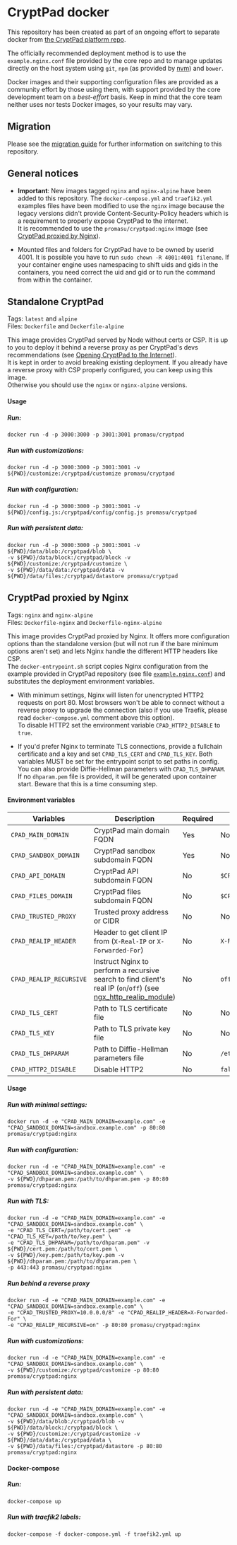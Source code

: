 # CryptPad docker  

This repository has been created as part of an ongoing effort to separate docker from [the CryptPad platform repo](https://github.com/xwiki-labs/cryptpad).

The officially recommended deployment method is to use the `example.nginx.conf` file provided by the core repo and to manage updates directly on the host system using `git`, `npm` (as provided by [nvm](https://github.com/nvm-sh/nvm)) and `bower`.

Docker images and their supporting configuration files are provided as a community effort by those using them, with support provided by the core development team on a _best-effort_ basis. Keep in mind that the core team neither uses nor tests Docker images, so your results may vary.

## Migration
Please see the [migration guide](MIGRATION.md) for further information on switching to this repository.  

## General notices  
* **Important**: New images tagged `nginx` and `nginx-alpine` have been added to this repository. The `docker-compose.yml` and `traefik2.yml` examples files have been modified to use the `nginx` image because the legacy versions didn't provide Content-Security-Policy headers which is a requirement to properly expose CryptPad to the internet.  
It is recommended to use the `promasu/cryptpad:nginx` image (see [CryptPad proxied by Nginx](#cryptpad-proxied-by-nginx)).  

* Mounted files and folders for CryptPad have to be owned by userid 4001. It is possible you have to run `sudo chown -R 4001:4001 filename`. If your container engine uses namespacing to shift uids and gids in the containers, you need correct the uid and gid or to run the command from within the container.  

## Standalone CryptPad  
Tags: `latest` and `alpine`  
Files: `Dockerfile` and `Dockerfile-alpine`  

This image provides CryptPad served by Node without certs or CSP. It is up to you to deploy it behind a reverse proxy as per CryptPad's devs recommendations (see [Opening CryptPad to the Internet](https://github.com/xwiki-labs/cryptpad/wiki/Installation-guide#opening-cryptpad-to-the-internet)).  
It is kept in order to avoid breaking existing deployment.
If you already have a reverse proxy with CSP properly configured, you can keep using this image.  
Otherwise you should use the `nginx` or `nginx-alpine` versions.

#### Usage  

##### Run:  
```
docker run -d -p 3000:3000 -p 3001:3001 promasu/cryptpad
```  

##### Run with customizations:  
```
docker run -d -p 3000:3000 -p 3001:3001 -v ${PWD}/customize:/cryptpad/customize promasu/cryptpad
```  

##### Run with configuration:  
```
docker run -d -p 3000:3000 -p 3001:3001 -v ${PWD}/config.js:/cryptpad/config/config.js promasu/cryptpad
```  

##### Run with persistent data:  
```
docker run -d -p 3000:3000 -p 3001:3001 -v ${PWD}/data/blob:/cryptpad/blob \
-v ${PWD}/data/block:/cryptpad/block -v ${PWD}/customize:/cryptpad/customize \
-v ${PWD}/data/data:/cryptpad/data -v ${PWD}/data/files:/cryptpad/datastore promasu/cryptpad
```

## CryptPad proxied by Nginx  
Tags: `nginx` and `nginx-alpine`  
Files: `Dockerfile-nginx` and `Dockerfile-nginx-alpine`  

This image provides CryptPad proxied by Nginx. It offers more configuration options than the standalone version (but will not run if the bare minimum options aren't set) and lets Nginx handle the different HTTP headers like CSP.  
The `docker-entrypoint.sh` script copies Nginx configuration from the example provided in CryptPad repository (see file [`example.nginx.conf`](https://github.com/xwiki-labs/cryptpad/blob/main/docs/example.nginx.conf)) and substitutes the deployment environment variables.

* With minimum settings, Nginx will listen for unencrypted HTTP2 requests on port 80. Most browsers won't be able to connect without a reverse proxy to upgrade the connection (also if you use Traefik, please read `docker-compose.yml` comment above this option).  
To disable HTTP2 set the environment variable `CPAD_HTTP2_DISABLE` to `true`.  

* If you'd prefer Nginx to terminate TLS connections, provide a fullchain certificate and a key and set `CPAD_TLS_CERT` and `CPAD_TLS_KEY`. Both variables MUST be set for the entrypoint script to set paths in config. You can also provide Diffie-Hellman parameters with `CPAD_TLS_DHPARAM`. If no `dhparam.pem` file is provided, it will be generated upon container start. Beware that this is a time consuming step.  

#### Environment variables  

| Variables | Description | Required | Default |
| --- | --- | --- | --- |
| `CPAD_MAIN_DOMAIN` | CryptPad main domain FQDN | Yes | None |
| `CPAD_SANDBOX_DOMAIN` | CryptPad sandbox subdomain FQDN | Yes | None |
| `CPAD_API_DOMAIN` | CryptPad API subdomain FQDN| No | `$CPAD_MAIN_DOMAIN` |
| `CPAD_FILES_DOMAIN` | CryptPad files subdomain FQDN | No | `$CPAD_MAIN_DOMAIN` |
| `CPAD_TRUSTED_PROXY` | Trusted proxy address or CIDR | No | None |
| `CPAD_REALIP_HEADER`| Header to get client IP from (`X-Real-IP` or `X-Forwarded-For`) | No | `X-Real-IP` |
| `CPAD_REALIP_RECURSIVE`| Instruct Nginx to perform a recursive search to find client's real IP (`on`/`off`) (see [ngx_http_realip_module](https://nginx.org/en/docs/http/ngx_http_realip_module.html)) | No | `off` |
| `CPAD_TLS_CERT` | Path to TLS certificate file | No | None |
| `CPAD_TLS_KEY` | Path to TLS private key file | No | None |
| `CPAD_TLS_DHPARAM` | Path to Diffie-Hellman parameters file | No | `/etc/nginx/dhparam.pem` |
| `CPAD_HTTP2_DISABLE` | Disable HTTP2 | No | `false` |

#### Usage

##### Run with minimal settings:  
```
docker run -d -e "CPAD_MAIN_DOMAIN=example.com" -e "CPAD_SANDBOX_DOMAIN=sandbox.example.com" -p 80:80 promasu/cryptpad:nginx
```  

##### Run with configuration:
```
docker run -d -e "CPAD_MAIN_DOMAIN=example.com" -e "CPAD_SANDBOX_DOMAIN=sandbox.example.com" \
-v ${PWD}/dhparam.pem:/path/to/dhparam.pem -p 80:80 promasu/cryptpad:nginx
```

##### Run with TLS:  
```
docker run -d -e "CPAD_MAIN_DOMAIN=example.com" -e "CPAD_SANDBOX_DOMAIN=sandbox.example.com" \
-e "CPAD_TLS_CERT=/path/to/cert.pem" -e "CPAD_TLS_KEY=/path/to/key.pem" \
-e "CPAD_TLS_DHPARAM=/path/to/dhparam.pem" -v ${PWD}/cert.pem:/path/to/cert.pem \
-v ${PWD}/key.pem:/path/to/key.pem -v ${PWD}/dhparam.pem:/path/to/dhparam.pem \
-p 443:443 promasu/cryptpad:nginx
```  

##### Run behind a reverse proxy  
```
docker run -d -e "CPAD_MAIN_DOMAIN=example.com" -e "CPAD_SANDBOX_DOMAIN=sandbox.example.com" \
-e "CPAD_TRUSTED_PROXY=10.0.0.0/8" -e "CPAD_REALIP_HEADER=X-Forwarded-For" \
-e "CPAD_REALIP_RECURSIVE=on" -p 80:80 promasu/cryptpad:nginx
```  

##### Run with customizations:  
```
docker run -d -e "CPAD_MAIN_DOMAIN=example.com" -e "CPAD_SANDBOX_DOMAIN=sandbox.example.com" \
-v ${PWD}/customize:/cryptpad/customize -p 80:80 promasu/cryptpad:nginx
```

##### Run with persistent data:  
```
docker run -d -e "CPAD_MAIN_DOMAIN=example.com" -e "CPAD_SANDBOX_DOMAIN=sandbox.example.com" \
-v ${PWD}/data/blob:/cryptpad/blob -v ${PWD}/data/block:/cryptpad/block \
-v ${PWD}/customize:/cryptpad/customize -v ${PWD}/data/data:/cryptpad/data \
-v ${PWD}/data/files:/cryptpad/datastore -p 80:80 promasu/cryptpad:nginx
```

#### Docker-compose

##### Run:
`docker-compose up`

##### Run with traefik2 labels:
`docker-compose -f docker-compose.yml -f traefik2.yml up`
